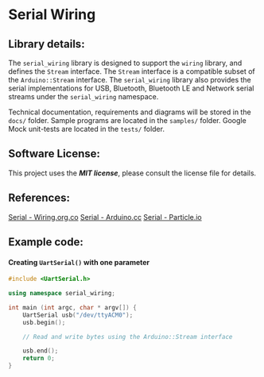 Serial Wiring
==============

## Library details:

The `serial_wiring` library is designed to support the `wiring` library, and defines the `Stream` interface. The `Stream` interface is a compatible subset of the `Arduino::Stream` interface. The `serial_wiring` library also provides the serial implementations for USB, Bluetooth, Bluetooth LE and Network serial streams under the `serial_wiring` namespace.

Technical documentation, requirements and diagrams will be stored in the `docs/` folder. Sample programs are located in the `samples/` folder. Google Mock unit-tests are located in the `tests/` folder.

## Software License:
This project uses the ***MIT license***, please consult the license file for details.

## References:
[Serial - Wiring.org.co](http://wiring.org.co/reference/Serial.html)
[Serial - Arduino.cc](https://www.arduino.cc/en/Reference/Serial)
[Serial - Particle.io](https://docs.particle.io/reference/firmware/photon/#serial)

## Example code:

#### Creating `UartSerial()` with one parameter

```c++
#include <UartSerial.h>

using namespace serial_wiring;

int main (int argc, char * argv[]) {
    UartSerial usb("/dev/ttyACM0");
    usb.begin();

    // Read and write bytes using the Arduino::Stream interface

    usb.end();
    return 0;
}

```
